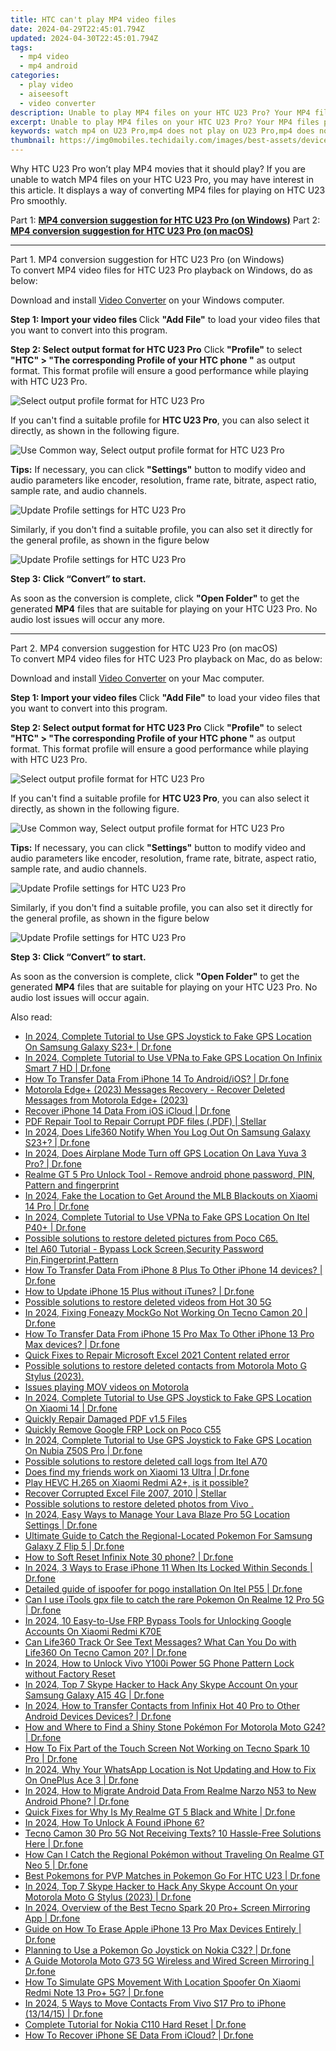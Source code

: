 ```yaml
---
title: HTC can't play MP4 video files
date: 2024-04-29T22:45:01.794Z
updated: 2024-04-30T22:45:01.794Z
tags: 
  - mp4 video
  - mp4 android
categories: 
  - play video
  - aiseesoft
  - video converter
description: Unable to play MP4 files on your HTC U23 Pro? Your MP4 files probably contain video or audio codec that your device doesn’t support. If that’s the case, you will need to convert them first. This guide explains how to do this in detail. 
excerpt: Unable to play MP4 files on your HTC U23 Pro? Your MP4 files probably contain video or audio codec that your device doesn’t support. If that’s the case, you will need to convert them first. This guide explains how to do this in detail. 
keywords: watch mp4 on U23 Pro,mp4 does not play on U23 Pro,mp4 does not play on HTC,play mp4 on HTC U23 Pro,why won't mp4 play on HTC,play mp4 movies on HTC,mp4 converter android 2018,best mp4 transcoder android,video to mp4 converter for android,playing mp4 videos on phone android,mp4 converter for android,video to mp4 codec converter for android
thumbnail: https://img0mobiles.techidaily.com/images/best-assets/devices/htc/htc-u23-pro/5.jpg
---
```


<div class="atpl-content atpl-for-aiseesoft-video-converter play-mp4-on-android">

<div class="atpl-post-description-part-1">
<div class="tpl-content-sub-paragraph-normal">
  <p>
    Why HTC U23 Pro won’t play MP4 movies that it should play? If you are unable to watch MP4 files on your HTC U23 Pro, you may have interest in this article. It displays a way of converting MP4 files for playing on HTC U23 Pro smoothly.
  </p>
</div>
</div>



<div class="atpl-post-description-part-2">

</div>

Part 1: <strong><a href="#p1">MP4 conversion suggestion for HTC U23 Pro (on Windows)</a></strong>
Part 2: <strong><a href="#p2">MP4 conversion suggestion for HTC U23 Pro (on macOS)</a></strong>

<!-- Part 1 -->
<a id="p1" name="p1" ></a><hr>

<div class="atpl-step-part-style">Part 1. MP4 conversion suggestion for HTC U23 Pro (on Windows)</div>
To convert MP4 video files for HTC U23 Pro playback on Windows, do as below:

Download and install <a class="atpl-step-content-a-style" href="https://tools.techidaily.com/aiseesoft-total-video-converter/" >Video Converter</a> on your Windows computer.

<strong>Step 1: Import your video files </strong>
Click <b>"Add File"</b> to load your video files that you want to convert into this program.

<strong>Step 2: Select output format for HTC U23 Pro</strong>
Click <b>"Profile"</b> to select <b>"HTC" > "The corresponding Profile of your HTC phone "</b> as output format. This format profile will ensure a good performance while playing with HTC U23 Pro.

<img src="https://tools.techidaily.com/images/apps/aiseesoft/video-converter/devices/htc/fv.mp4/win/profile-4.png" class="atpl-imgstyle" alt="Select output profile format for HTC U23 Pro" />

If you can't find a suitable profile for **HTC U23 Pro**, you can also select it directly, as shown in the following figure.

<img src="https://tools.techidaily.com/images/apps/aiseesoft/video-converter/devices/common_android/fv.mp4/win/profile.png" class="atpl-imgstyle" alt="Use Common way, Select output profile format for HTC U23 Pro" />

<strong>Tips:</strong>
If necessary, you can click <b>"Settings"</b> button to modify video and audio parameters like encoder, resolution, frame rate, bitrate, aspect ratio, sample rate, and audio channels. 

<img src="https://tools.techidaily.com/images/apps/aiseesoft/video-converter/devices/htc/fv.mp4/win/settings-2.png" class="atpl-imgstyle"  alt="Update Profile settings for HTC U23 Pro" />

Similarly, if you don't find a suitable profile, you can also set it directly for the general profile, as shown in the figure below

<img src="https://tools.techidaily.com/images/apps/aiseesoft/video-converter/devices/common_android/fv.mp4/win/settings.png" class="atpl-imgstyle"  alt="Update Profile settings for HTC U23 Pro" />

<strong>Step 3: Click “Convert” to start.</strong>

As soon as the conversion is complete, click <b>"Open Folder"</b> to get the generated <b>MP4</b> files that are suitable for playing on your HTC U23 Pro. No audio lost issues will occur any more.

<!-- Part 2 -->
<a id="p2" name="p2"></a><hr>

<div class="atpl-step-part-style">Part 2. MP4 conversion suggestion for HTC U23 Pro (on macOS)</div>
To convert MP4 video files for HTC U23 Pro playback on Mac, do as below:

Download and install <a class="atpl-step-content-a-style" href="https://tools.techidaily.com/aiseesoft-total-video-converter/" >Video Converter</a> on your Mac computer.

<strong>Step 1: Import your video files </strong>
Click <b>"Add File"</b> to load your video files that you want to convert into this program.

<strong>Step 2: Select output format for HTC U23 Pro</strong>
Click <b>"Profile"</b> to select <b>"HTC" > "The corresponding Profile of your HTC phone "</b> as output format. This format profile will ensure a good performance while playing with HTC U23 Pro.

<img src="https://tools.techidaily.com/images/apps/aiseesoft/video-converter/devices/htc/fv.mp4/mac/profile.png" class="atpl-imgstyle" alt="Select output profile format for HTC U23 Pro" />

If you can't find a suitable profile for **HTC U23 Pro**, you can also select it directly, as shown in the following figure.

<img src="https://tools.techidaily.com/images/apps/aiseesoft/video-converter/devices/common_android/fv.mp4/mac/profile.png" class="atpl-imgstyle" alt="Use Common way, Select output profile format for HTC U23 Pro" />

<strong>Tips:</strong>
If necessary, you can click <b>"Settings"</b> button to modify video and audio parameters like encoder, resolution, frame rate, bitrate, aspect ratio, sample rate, and audio channels. 

<img src="https://tools.techidaily.com/images/apps/aiseesoft/video-converter/devices/htc/fv.mp4/mac/settings.png" class="atpl-imgstyle"  alt="Update Profile settings for HTC U23 Pro" />

Similarly, if you don't find a suitable profile, you can also set it directly for the general profile, as shown in the figure below

<img src="https://tools.techidaily.com/images/apps/aiseesoft/video-converter/devices/common_android/fv.mp4/win/settings.png" class="atpl-imgstyle"  alt="Update Profile settings for HTC U23 Pro" />

<strong>Step 3: Click “Convert” to start.</strong>

As soon as the conversion is complete, click <b>"Open Folder"</b> to get the generated <b>MP4</b> files that are suitable for playing on your HTC U23 Pro. No audio lost issues will occur again.



<div class="atpl-post-end">
  <div class="atpl-post-device-model-description">
    
  </div>
</div>

<ins class="adsbygoogle"
     style="display:block"
     data-ad-client="ca-pub-7571918770474297"
     data-ad-slot="8358498916"
     data-ad-format="auto"
     data-full-width-responsive="true"></ins>


</div>
<span class="atpl-alsoreadstyle">Also read:</span>
<div><ul>
<li><a href="https://review-topics.techidaily.com/in-2024-complete-tutorial-to-use-gps-joystick-to-fake-gps-location-on-samsung-galaxy-s23plus-drfone-by-drfone-virtual-android/" ><u>In 2024, Complete Tutorial to Use GPS Joystick to Fake GPS Location On Samsung Galaxy S23+ | Dr.fone</u></a></li>
<li><a href="https://review-topics.techidaily.com/in-2024-complete-tutorial-to-use-vpna-to-fake-gps-location-on-infinix-smart-7-hd-drfone-by-drfone-virtual-android/" ><u>In 2024, Complete Tutorial to Use VPNa to Fake GPS Location On Infinix Smart 7 HD | Dr.fone</u></a></li>
<li><a href="https://review-topics.techidaily.com/how-to-transfer-data-from-iphone-14-to-androidios-drfone-by-drfone-transfer-data-from-ios-transfer-data-from-ios/" ><u>How To Transfer Data From iPhone 14 To Android/iOS? | Dr.fone</u></a></li>
<li><a href="https://review-topics.techidaily.com/motorola-edgeplus-2023-messages-recovery-recover-deleted-messages-from-motorola-edgeplus-2023-by-fonelab-android-recover-messages/" ><u>Motorola Edge+ (2023) Messages Recovery - Recover Deleted Messages from Motorola Edge+ (2023)</u></a></li>
<li><a href="https://review-topics.techidaily.com/recover-iphone-14-data-from-ios-icloud-drfone-by-drfone-ios-data-recovery-ios-data-recovery/" ><u>Recover iPhone 14 Data From iOS iCloud | Dr.fone</u></a></li>
<li><a href="https://review-topics.techidaily.com/pdf-repair-tool-to-repair-corrupt-pdf-files-pdf-stellar-by-stellar-guide/" ><u>PDF Repair Tool to Repair Corrupt PDF files (.PDF) | Stellar</u></a></li>
<li><a href="https://review-topics.techidaily.com/in-2024-does-life360-notify-when-you-log-out-on-samsung-galaxy-s23plus-drfone-by-drfone-virtual-android/" ><u>In 2024, Does Life360 Notify When You Log Out On Samsung Galaxy S23+? | Dr.fone</u></a></li>
<li><a href="https://review-topics.techidaily.com/in-2024-does-airplane-mode-turn-off-gps-location-on-lava-yuva-3-pro-drfone-by-drfone-virtual-android/" ><u>In 2024, Does Airplane Mode Turn off GPS Location On Lava Yuva 3 Pro? | Dr.fone</u></a></li>
<li><a href="https://review-topics.techidaily.com/realme-gt-5-pro-unlock-tool-remove-android-phone-password-pin-pattern-and-fingerprint-by-drfone-android-unlock-android-unlock/" ><u>Realme GT 5 Pro Unlock Tool - Remove android phone password, PIN, Pattern and fingerprint</u></a></li>
<li><a href="https://review-topics.techidaily.com/in-2024-fake-the-location-to-get-around-the-mlb-blackouts-on-xiaomi-14-pro-drfone-by-drfone-virtual-android/" ><u>In 2024, Fake the Location to Get Around the MLB Blackouts on Xiaomi 14 Pro | Dr.fone</u></a></li>
<li><a href="https://review-topics.techidaily.com/in-2024-complete-tutorial-to-use-vpna-to-fake-gps-location-on-itel-p40plus-drfone-by-drfone-virtual-android/" ><u>In 2024, Complete Tutorial to Use VPNa to Fake GPS Location On Itel P40+ | Dr.fone</u></a></li>
<li><a href="https://review-topics.techidaily.com/possible-solutions-to-restore-deleted-pictures-from-poco-c65-by-fonelab-android-recover-pictures/" ><u>Possible solutions to restore deleted pictures from Poco C65.</u></a></li>
<li><a href="https://review-topics.techidaily.com/itel-a60-tutorial-bypass-lock-screen-security-password-pin-fingerprint-pattern-by-drfone-android-unlock-android-unlock/" ><u>Itel A60 Tutorial - Bypass Lock Screen,Security Password Pin,Fingerprint,Pattern</u></a></li>
<li><a href="https://review-topics.techidaily.com/how-to-transfer-data-from-iphone-8-plus-to-other-iphone-14-devices-drfone-by-drfone-transfer-data-from-ios-transfer-data-from-ios/" ><u>How To Transfer Data From iPhone 8 Plus To Other iPhone 14 devices? | Dr.fone</u></a></li>
<li><a href="https://review-topics.techidaily.com/how-to-update-iphone-15-plus-without-itunes-drfone-by-drfone-ios-system-repair-ios-system-repair/" ><u>How to Update iPhone 15 Plus without iTunes? | Dr.fone</u></a></li>
<li><a href="https://review-topics.techidaily.com/possible-solutions-to-restore-deleted-videos-from-hot-30-5g-by-fonelab-android-recover-video/" ><u>Possible solutions to restore deleted videos from Hot 30 5G</u></a></li>
<li><a href="https://review-topics.techidaily.com/in-2024-fixing-foneazy-mockgo-not-working-on-tecno-camon-20-drfone-by-drfone-virtual-android/" ><u>In 2024, Fixing Foneazy MockGo Not Working On Tecno Camon 20 | Dr.fone</u></a></li>
<li><a href="https://review-topics.techidaily.com/how-to-transfer-data-from-iphone-15-pro-max-to-other-iphone-13-pro-max-devices-drfone-by-drfone-transfer-data-from-ios-transfer-data-from-ios/" ><u>How To Transfer Data From iPhone 15 Pro Max To Other iPhone 13 Pro Max devices? | Dr.fone</u></a></li>
<li><a href="https://review-topics.techidaily.com/quick-fixes-to-repair-microsoft-excel-2021-content-related-error-by-stellar-guide/" ><u>Quick Fixes to Repair Microsoft Excel 2021 Content related error</u></a></li>
<li><a href="https://review-topics.techidaily.com/possible-solutions-to-restore-deleted-contacts-from-motorola-moto-g-stylus-2023-by-fonelab-android-recover-contacts/" ><u>Possible solutions to restore deleted contacts from Motorola Moto G Stylus (2023).</u></a></li>
<li><a href="https://review-topics.techidaily.com/issues-playing-mov-videos-on-motorola-by-aiseesoft-video-converter-play-mov-on-android/" ><u>Issues playing MOV videos on Motorola</u></a></li>
<li><a href="https://review-topics.techidaily.com/in-2024-complete-tutorial-to-use-gps-joystick-to-fake-gps-location-on-xiaomi-14-drfone-by-drfone-virtual-android/" ><u>In 2024, Complete Tutorial to Use GPS Joystick to Fake GPS Location On Xiaomi 14 | Dr.fone</u></a></li>
<li><a href="https://review-topics.techidaily.com/quickly-repair-damaged-pdf-v15-files-by-stellar-guide/" ><u>Quickly Repair Damaged PDF v1.5 Files</u></a></li>
<li><a href="https://review-topics.techidaily.com/quickly-remove-google-frp-lock-on-poco-c55-by-drfone-android-unlock-remove-google-frp/" ><u>Quickly Remove Google FRP Lock on Poco C55</u></a></li>
<li><a href="https://review-topics.techidaily.com/in-2024-complete-tutorial-to-use-gps-joystick-to-fake-gps-location-on-nubia-z50s-pro-drfone-by-drfone-virtual-android/" ><u>In 2024, Complete Tutorial to Use GPS Joystick to Fake GPS Location On Nubia Z50S Pro | Dr.fone</u></a></li>
<li><a href="https://review-topics.techidaily.com/possible-solutions-to-restore-deleted-call-logs-from-itel-a70-by-fonelab-android-recover-call-logs/" ><u>Possible solutions to restore deleted call logs from Itel A70</u></a></li>
<li><a href="https://review-topics.techidaily.com/does-find-my-friends-work-on-xiaomi-13-ultra-drfone-by-drfone-virtual-android/" ><u>Does find my friends work on Xiaomi 13 Ultra | Dr.fone</u></a></li>
<li><a href="https://review-topics.techidaily.com/play-hevc-h-265-on-xiaomi-redmi-a2plus-is-it-possible-by-aiseesoft-video-converter-play-hevc-video-on-android/" ><u>Play HEVC H.265 on Xiaomi Redmi A2+, is it possible?</u></a></li>
<li><a href="https://review-topics.techidaily.com/recover-corrupted-excel-file-2007-2010-stellar-by-stellar-guide/" ><u>Recover Corrupted Excel File 2007, 2010 | Stellar</u></a></li>
<li><a href="https://review-topics.techidaily.com/possible-solutions-to-restore-deleted-photos-from-vivo-by-fonelab-android-recover-photos/" ><u>Possible solutions to restore deleted photos from Vivo .</u></a></li>
<li><a href="https://android-location.techidaily.com/in-2024-easy-ways-to-manage-your-lava-blaze-pro-5g-location-settings-drfone-by-drfone-virtual/" ><u>In 2024, Easy Ways to Manage Your Lava Blaze Pro 5G Location Settings | Dr.fone</u></a></li>
<li><a href="https://change-location.techidaily.com/ultimate-guide-to-catch-the-regional-located-pokemon-for-samsung-galaxy-z-flip-5-drfone-by-drfone-virtual-android/" ><u>Ultimate Guide to Catch the Regional-Located Pokemon For Samsung Galaxy Z Flip 5 | Dr.fone</u></a></li>
<li><a href="https://techidaily.com/how-to-soft-reset-infinix-note-30-phone-drfone-by-drfone-reset-android-reset-android/" ><u>How to Soft Reset Infinix Note 30 phone? | Dr.fone</u></a></li>
<li><a href="https://iphone-unlock.techidaily.com/in-2024-3-ways-to-erase-iphone-11-when-its-locked-within-seconds-drfone-by-drfone-ios/" ><u>In 2024, 3 Ways to Erase iPhone 11 When Its Locked Within Seconds | Dr.fone</u></a></li>
<li><a href="https://android-pokemon-go.techidaily.com/detailed-guide-of-ispoofer-for-pogo-installation-on-itel-p55-drfone-by-drfone-virtual-android/" ><u>Detailed guide of ispoofer for pogo installation On Itel P55 | Dr.fone</u></a></li>
<li><a href="https://pokemon-go-android.techidaily.com/can-i-use-itools-gpx-file-to-catch-the-rare-pokemon-on-realme-12-pro-5g-drfone-by-drfone-virtual-android/" ><u>Can I use iTools gpx file to catch the rare Pokemon On Realme 12 Pro 5G | Dr.fone</u></a></li>
<li><a href="https://unlock-android.techidaily.com/in-2024-10-easy-to-use-frp-bypass-tools-for-unlocking-google-accounts-on-xiaomi-redmi-k70e-by-drfone-android/" ><u>In 2024, 10 Easy-to-Use FRP Bypass Tools for Unlocking Google Accounts On Xiaomi Redmi K70E</u></a></li>
<li><a href="https://fake-location.techidaily.com/can-life360-track-or-see-text-messages-what-can-you-do-with-life360-on-tecno-camon-20-drfone-by-drfone-virtual-android/" ><u>Can Life360 Track Or See Text Messages? What Can You Do with Life360 On Tecno Camon 20? | Dr.fone</u></a></li>
<li><a href="https://unlock-android.techidaily.com/in-2024-how-to-unlock-vivo-y100i-power-5g-phone-pattern-lock-without-factory-reset-by-drfone-android/" ><u>In 2024, How to Unlock Vivo Y100i Power 5G Phone Pattern Lock without Factory Reset</u></a></li>
<li><a href="https://location-social.techidaily.com/in-2024-top-7-skype-hacker-to-hack-any-skype-account-on-your-samsung-galaxy-a15-4g-drfone-by-drfone-virtual-android/" ><u>In 2024, Top 7 Skype Hacker to Hack Any Skype Account On your Samsung Galaxy A15 4G | Dr.fone</u></a></li>
<li><a href="https://android-transfer.techidaily.com/in-2024-how-to-transfer-contacts-from-infinix-hot-40-pro-to-other-android-devices-devices-drfone-by-drfone-transfer-from-android-transfer-from-android/" ><u>In 2024, How to Transfer Contacts from Infinix Hot 40 Pro to Other Android Devices Devices? | Dr.fone</u></a></li>
<li><a href="https://android-pokemon-go.techidaily.com/how-and-where-to-find-a-shiny-stone-pokemon-for-motorola-moto-g24-drfone-by-drfone-virtual-android/" ><u>How and Where to Find a Shiny Stone Pokémon For Motorola Moto G24? | Dr.fone</u></a></li>
<li><a href="https://howto.techidaily.com/how-to-fix-part-of-the-touch-screen-not-working-on-tecno-spark-10-pro-drfone-by-drfone-fix-android-problems-fix-android-problems/" ><u>How To Fix Part of the Touch Screen Not Working on Tecno Spark 10 Pro | Dr.fone</u></a></li>
<li><a href="https://location-social.techidaily.com/in-2024-why-your-whatsapp-location-is-not-updating-and-how-to-fix-on-oneplus-ace-3-drfone-by-drfone-virtual-android/" ><u>In 2024, Why Your WhatsApp Location is Not Updating and How to Fix On OnePlus Ace 3 | Dr.fone</u></a></li>
<li><a href="https://android-transfer.techidaily.com/in-2024-how-to-migrate-android-data-from-realme-narzo-n53-to-new-android-phone-drfone-by-drfone-transfer-from-android-transfer-from-android/" ><u>In 2024, How to Migrate Android Data From Realme Narzo N53 to New Android Phone? | Dr.fone</u></a></li>
<li><a href="https://fix-guide.techidaily.com/quick-fixes-for-why-is-my-realme-gt-5-black-and-white-drfone-by-drfone-fix-android-problems-fix-android-problems/" ><u>Quick Fixes for Why Is My Realme GT 5 Black and White | Dr.fone</u></a></li>
<li><a href="https://ios-unlock.techidaily.com/in-2024-how-to-unlock-a-found-iphone-6-by-drfone-ios/" ><u>In 2024, How To Unlock A Found iPhone 6?</u></a></li>
<li><a href="https://howto.techidaily.com/tecno-camon-30-pro-5g-not-receiving-texts-10-hassle-free-solutions-here-drfone-by-drfone-fix-android-problems-fix-android-problems/" ><u>Tecno Camon 30 Pro 5G Not Receiving Texts? 10 Hassle-Free Solutions Here | Dr.fone</u></a></li>
<li><a href="https://pokemon-go-android.techidaily.com/how-can-i-catch-the-regional-pokemon-without-traveling-on-realme-gt-neo-5-drfone-by-drfone-virtual-android/" ><u>How Can I Catch the Regional Pokémon without Traveling On Realme GT Neo 5 | Dr.fone</u></a></li>
<li><a href="https://android-pokemon-go.techidaily.com/best-pokemons-for-pvp-matches-in-pokemon-go-for-htc-u23-drfone-by-drfone-virtual-android/" ><u>Best Pokemons for PVP Matches in Pokemon Go For HTC U23 | Dr.fone</u></a></li>
<li><a href="https://location-social.techidaily.com/in-2024-top-7-skype-hacker-to-hack-any-skype-account-on-your-motorola-moto-g-stylus-2023-drfone-by-drfone-virtual-android/" ><u>In 2024, Top 7 Skype Hacker to Hack Any Skype Account On your Motorola Moto G Stylus (2023) | Dr.fone</u></a></li>
<li><a href="https://screen-mirror.techidaily.com/in-2024-overview-of-the-best-tecno-spark-20-proplus-screen-mirroring-app-drfone-by-drfone-android/" ><u>In 2024, Overview of the Best Tecno Spark 20 Pro+ Screen Mirroring App | Dr.fone</u></a></li>
<li><a href="https://techidaily.com/guide-on-how-to-erase-apple-iphone-13-pro-max-devices-entirely-drfone-by-drfone-ios-full-data-eraser-ios-full-data-eraser/" ><u>Guide on How To Erase Apple iPhone 13 Pro Max Devices Entirely | Dr.fone</u></a></li>
<li><a href="https://android-pokemon-go.techidaily.com/planning-to-use-a-pokemon-go-joystick-on-nokia-c32-drfone-by-drfone-virtual-android/" ><u>Planning to Use a Pokemon Go Joystick on Nokia C32? | Dr.fone</u></a></li>
<li><a href="https://screen-mirror.techidaily.com/a-guide-motorola-moto-g73-5g-wireless-and-wired-screen-mirroring-drfone-by-drfone-android/" ><u>A Guide Motorola Moto G73 5G Wireless and Wired Screen Mirroring | Dr.fone</u></a></li>
<li><a href="https://fake-location.techidaily.com/how-to-simulate-gps-movement-with-location-spoofer-on-xiaomi-redmi-note-13-proplus-5g-drfone-by-drfone-virtual-android/" ><u>How To Simulate GPS Movement With Location Spoofer On Xiaomi Redmi Note 13 Pro+ 5G? | Dr.fone</u></a></li>
<li><a href="https://android-transfer.techidaily.com/in-2024-5-ways-to-move-contacts-from-vivo-s17-pro-to-iphone-131415-drfone-by-drfone-transfer-from-android-transfer-from-android/" ><u>In 2024, 5 Ways to Move Contacts From Vivo S17 Pro to iPhone (13/14/15) | Dr.fone</u></a></li>
<li><a href="https://techidaily.com/complete-tutorial-for-nokia-c110-hard-reset-drfone-by-drfone-reset-android-reset-android/" ><u>Complete Tutorial for Nokia C110 Hard Reset | Dr.fone</u></a></li>
<li><a href="https://blog-min.techidaily.com/how-to-recover-iphone-se-data-from-icloud-drfone-by-drfone-ios-data-recovery-ios-data-recovery/" ><u>How To Recover iPhone SE Data From iCloud? | Dr.fone</u></a></li>
</ul></div>

<ins class="adsbygoogle"
    style="display:block"
    data-ad-format="autorelaxed"
    data-ad-client="ca-pub-7571918770474297"
    data-ad-slot="1223367746"></ins>

